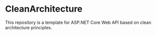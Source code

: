# CleanArchitecture
This repository is a template for ASP.NET Core Web API based on clean architecture principles.
